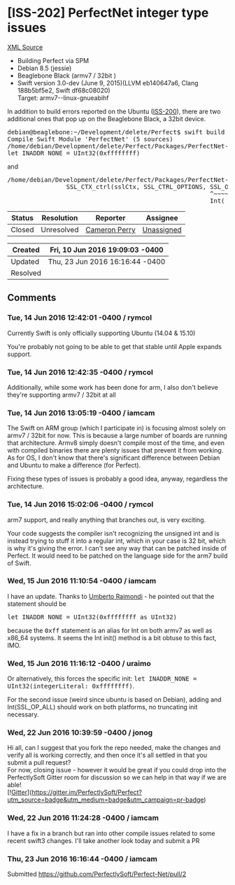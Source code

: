 # [ISS-202] PerfectNet integer type issues

[XML Source](../xml/ISS-202.xml)
<p><ul>
	<li>Building Perfect via SPM</li>
	<li>Debian 8.5 (jessie)</li>
	<li>Beaglebone Black (armv7 / 32bit )</li>
	<li>Swift version 3.0-dev (June 9, 2015)(LLVM eb140647a6, Clang 188b5bf5e2, Swift df68c08020)<br/>
Target: armv7--linux-gnueabihf</li>
</ul>


<p>In addition to build errors reported on the Ubuntu (<a href="http://jira.perfect.org:8080/browse/ISS-200" title="PerfectNet fails to build Ubuntu15" class="issue-link" data-issue-key="ISS-200">ISS-200</a>), there are two additional ones that pop up on the Beaglebone Black, a 32bit device.</p>


<div class="code panel" style="border-width: 1px;"><div class="codeContent panelContent">
<pre class="code-java">
debian@beaglebone:~/Development/delete/Perfect$ swift build
Compile Swift Module 'PerfectNet' (5 sources)
/home/debian/Development/delete/Perfect/Packages/PerfectNet-0.8.0/Sources/NetTCP.swift:26:26: error: integer literal '4294967295' overflows when stored into 'Int'
let INADDR_NONE = UInt32(0xffffffff)
</pre>
</div></div>
<p>and</p>
<div class="code panel" style="border-width: 1px;"><div class="codeContent panelContent">
<pre class="code-java">
/home/debian/Development/delete/Perfect/Packages/PerfectNet-0.8.0/Sources/NetTCPSSL.swift:234:42: error: cannot convert value of type 'UInt' to expected argument type 'Int'
                SSL_CTX_ctrl(sslCtx, SSL_CTRL_OPTIONS, SSL_OP_ALL, nil)
                                                       ^~~~~~~~~~
                                                       Int(      )
</pre>
</div></div></p>





Status|Resolution|Reporter|Assignee
------|----------|--------|--------
Closed|Unresolved|[Cameron Perry](iamcam)|[Unassigned]($-1)





Created|Fri, 10 Jun 2016 19:09:03 -0400
-------|--------------
Updated|Thu, 23 Jun 2016 16:16:44 -0400
Resolved|


## Comments




### Tue, 14 Jun 2016 12:42:01 -0400 / rymcol 

<p><p>Currently Swift is only officially supporting Ubuntu (14.04 &amp; 15.10)</p>

<p>You're probably not going to be able to get that stable until Apple expands support. </p></p>


### Tue, 14 Jun 2016 12:42:35 -0400 / rymcol 

<p><p>Additionally, while some work has been done for arm, I also don't believe they're supporting armv7 / 32bit at all</p></p>


### Tue, 14 Jun 2016 13:05:19 -0400 / iamcam 

<p><p>The Swift on ARM group (which I participate in) is focusing almost solely on armv7 / 32bit for now. This is because a large number of boards are running that architecture. Armv8 simply doesn't compile most of the time, and even with compiled binaries there are plenty issues that prevent it from working. As for OS, I don't know that there's significant difference between Debian and Ubuntu to make a difference (for Perfect).</p>

<p>Fixing these types of issues is probably a good idea, anyway, regardless the architecture.</p></p>


### Tue, 14 Jun 2016 15:02:06 -0400 / rymcol 

<p><p>arm7 support, and really anything that branches out, is very exciting. </p>

<p>Your code suggests the compiler isn't recognizing the unsigned int and is instead trying to stuff it into a regular int, which in your case is 32 bit, which is why it's giving the error. I can't see any way that can be patched inside of Perfect. It would need to be patched on the language side for the arm7 build of Swift.</p></p>


### Wed, 15 Jun 2016 11:10:54 -0400 / iamcam 

<p><p>I have an update. Thanks to <a href="http://jira.perfect.org:8080/secure/ViewProfile.jspa?name=uraimo" class="user-hover" rel="uraimo">Umberto Raimondi</a> -  he pointed out that the statement should be </p>
<div class="code panel" style="border-width: 1px;"><div class="codeContent panelContent">
<pre class="code-java">
let INADDR_NONE = UInt32(0xffffffff as UInt32)
</pre>
</div></div>

<p>because  the <tt>0xff</tt> statement is an alias for Int on both armv7 as well as x86_64 systems. It seems the Int init() method is a bit obtuse to this fact, IMO.</p></p>


### Wed, 15 Jun 2016 11:16:12 -0400 / uraimo 

<p><p>Or alternatively, this forces the specific init: <tt>let INADDR_NONE = UInt32(integerLiteral: 0xffffffff)</tt>. </p>

<p>For the second issue (weird since ubuntu is based on Debian), adding and Int(SSL_OP_ALL) should work on both platforms, no truncating init necessary.</p></p>


### Wed, 22 Jun 2016 10:39:59 -0400 / jonog 

<p><p>Hi all, can I suggest that you fork the repo needed, make the changes and verify all is working correctly, and then once it's all settled in that you submit a pull request?<br/>
For now, closing issue - however it would be great if you could drop into the PerfectlySoft Gitter room for discussion so we can help in that way if we are able!<br/>
[!<a href="https://badges.gitter.im/PerfectlySoft/Perfect.svg" class="external-link" rel="nofollow">Gitter</a>](<a href="https://gitter.im/PerfectlySoft/Perfect?utm_source=badge&amp;utm_medium=badge&amp;utm_campaign=pr-badge" class="external-link" rel="nofollow">https://gitter.im/PerfectlySoft/Perfect?utm_source=badge&amp;utm_medium=badge&amp;utm_campaign=pr-badge</a>)</p></p>


### Wed, 22 Jun 2016 11:24:28 -0400 / iamcam 

<p><p>I have a fix in a branch but ran into other compile issues related to some recent swift3 changes. I'll take another look today and submit a PR</p></p>


### Thu, 23 Jun 2016 16:16:44 -0400 / iamcam 

<p><p>Submitted <a href="https://github.com/PerfectlySoft/Perfect-Net/pull/2" class="external-link" rel="nofollow">https://github.com/PerfectlySoft/Perfect-Net/pull/2</a></p></p>


